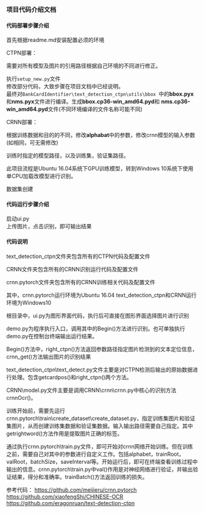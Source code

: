 ### 项目代码介绍文档

#### 代码部署步骤介绍

 首先根据readme.md安装配置必须的环境


 CTPN部署：  

 需要对所有模型及图片的引用路径根据自己环境的不同进行修正。  

 执行```setup_new.py```文件  
 修改部分代码，大致步骤在项目文档中已经说明。  
最终对```BankCardIdentifier\text_detection_ctpn\utils\bbox ```中的**bbox.pyx**和**nms.pyx**文件进行编译。生成**bbox.cp36-win_amd64.pyd**和
**nms.cp36-win_amd64.pyd**文件(不同环境编译的文件名称可能不同)

 CRNN部署：  

 根据训练数据和目的的不同，修改**alphabat**中的参数，修改crnn模型的输入参数(如相同，可无需修改)

 训练时指定的模型路径，以及训练集，验证集路径。

 此项目流程是Ubuntu 16.04系统下GPU训练模型，转到Windows 10系统下使用单CPU加载改模型进行识别。

 数据集创建


#### 代码运行步骤介绍

启动ui.py   
上传图片，点击识别，即可输出结果


#### 代码说明

text_detection_ctpn文件夹包含所有的CTPN代码及配置文件

CRNN文件夹包含所有的CRNN识别运行代码及配置文件

crnn.pytorch文件夹包含所有的CRNN训练相关代码及配置文件

其中，crnn.pytorch运行环境为Ubuntu 16.04
text_detection_ctpn和CRNN运行环境为Windows10


根目录中，ui.py为图形界面代码，执行后可直接在图形界面选择图片进行识别

demo.py为程序执行入口，调用其中的Begin()方法进行识别。也可单独执行demo.py在控制台终端输出运行结果。

Begin()方法中，right_ctpn()方法返回参数路径指定图片检测到的文本定位信息，crnn_get()方法输出图片的识别结果

text_detection_ctpn\text_detect.py文件主要是对CTPN检测后输出的原始数据进行处理。包含getcardpos()和right_ctpn()两个方法。

CRNN\model.py文件主要是调用CRNN\crnn\crnn.py中核心的识别方法crnnOcr()。

训练开始前，需要先运行crnn.pytorch\train\create_dataset\create_dataset.py，指定训练集图片和验证集图片，从而创建训练集数据和验证集数据。输入输出路径需要自己指定。其中getrightword()方法作用是提取图片正确的标签。

通过执行crnn.pytorch\train.py文件，即可开始对crnn网络开始训练。但在训练之前，需要自己对其中的参数进行自定义工作。包括alphabet，trainRoot，valRoot，batchSize，saveInterval等。开始运行后，即可在终端查看训练过程中输出的信息。crnn.pytorch\train.py中val()作用是对神经网络进行验证，并输出验证结果，得分和准确率。trainBatch()方法返回训练的损失。


参考代码：
https://github.com/meijieru/crnn.pytorch
https://github.com/xiaofengShi/CHINESE-OCR
https://github.com/eragonruan/text-detection-ctpn